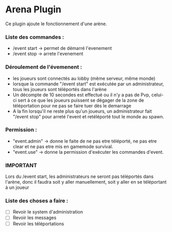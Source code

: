 # Arena Plugin
Ce plugin ajoute le fonctionnement d'une arène.

### Liste des commandes :
- /event start -> permet de démarré l'evenement
- /event stop -> arrete l'evenement

### Déroulement de l'évemenent :
- les joueurs sont connectés au lobby (même serveur, même monde)
- lorsque la commande "/event start" est exécutée par un administrateur, tous les joueurs sont téléportés dans l'arène
- Un décompte de 10 secondes est effectué ou il n'y a pas de Pvp, celui-ci sert à ce que les joueurs puissent se dégager de la zone de téléportation pour ne pas se faire tuer dès le demarrage
- A la fin lorsqu'il ne reste plus qu'un joueurs, un administrateur fait "/event stop" pour arreté l'event et retéléporté tout le monde au spawn.

### Permission :
- "event.admin" -> donne le faite de ne pas etre téléporté, ne pas etre clear et ne pas etre mis en gamemode survival.
- "event.use" -> donne la permission d'exécuter les commandes d'event.

### IMPORTANT
Lors du /event start, les administrateurs ne seront pas téléportés dans l'arène, donc il faudra soit y aller manuellement, soit y aller en se téléportant à un joueur

### Liste des choses a faire :
- [ ] Revoir le system d'administration
- [ ] Revoir les messages
- [ ] Revoir les téléportations
